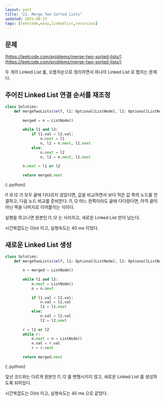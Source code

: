 ```yaml
---
layout: post
title: "21. Merge Two Sorted Lists"
updated: 2021-08-23
tags: [leetcode,easy,linkedlist,recursion]
---
```


## 문제

[https://leetcode.com/problems/merge-two-sorted-lists/](https://leetcode.com/problems/merge-two-sorted-lists/)

두 개의 Linked List 를, 오름차순으로 정리하면서 하나의 Linked List 로 합치는 문제다.

## 주어진 Linked List 연결 순서를 재조정

```py
class Solution:
    def mergeTwoLists(self, l1: Optional[ListNode], l2: Optional[ListNode]) -> Optional[ListNode]:
        
        merged = n = ListNode()
        
        while l1 and l2:
            if l1.val < l2.val:
                n.next = l1
                n, l1 = n.next, l1.next
            else:
                n.next = l2
                n, l2 = n.next, l2.next
                
        n.next = l1 or l2
        
        return merged.next
```
{:.python}

l1 과 l2 가 모두 끝에 다다르지 않았다면, 값을 비교하면서 보다 적은 값 쪽의 노드를 연결하고, 다음 노드 비교를 준비한다. l1, l2 어느 한쪽이라도 끝에 다다랐다면, 아직 끝이 아닌 쪽을 나머지로 이어붙이는 식이다.

실행을 하고나면 원본인 l1, l2 는 사라지고, 새로운 Linked List 만이 남는다.

시간복잡도는 O(n) 이고, 실행속도는 40 ms 이었다.

## 새로운 Linked List 생성

```py
class Solution:
    def mergeTwoLists(self, l1: Optional[ListNode], l2: Optional[ListNode]) -> Optional[ListNode]:
        
        n = merged = ListNode()
        
        while l1 and l2:
            n.next = ListNode()
            n = n.next
            
            if l1.val < l2.val:
                n.val = l1.val
                l1 = l1.next
            else:
                n.val = l2.val
                l2 = l2.next
                
        r = l1 or l2
        while r:
            n.next = n = ListNode()
            n.val = r.val
            r = r.next
        
        return merged.next
```
{:.python}

앞선 코드와는 다르게 원본인 l1, l2 를 변형시키지 않고, 새로운 Linked List 를 생성하도록 되어있다.

시간복잡도는 O(n) 이고, 실행속도는 40 ms 으로 같았다.